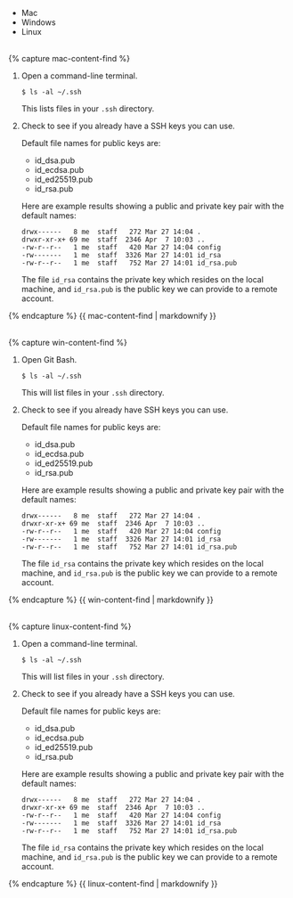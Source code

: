 
<ul class="nav nav-tabs">
  <li class="active"><a data-toggle="tab" data-target="#mac-find-keys" data-group="mac">Mac</a></li>
  <li><a data-toggle="tab" data-target="#win-find-keys" data-group="win">Windows</a></li>
  <li><a data-toggle="tab" data-target="#linux-find-keys" data-group="linux">Linux</a></li>
</ul>
<div class="tab-content">
<div id="mac-find-keys" class="tab-pane fade in active">
<br>
{% capture mac-content-find %}

1.  Open a command-line terminal.

    ```none
    $ ls -al ~/.ssh
    ```

    This lists files in your `.ssh` directory.

2.  Check to see if you already have a SSH keys you can use.

    Default file names for public keys are:

    * id_dsa.pub
    * id_ecdsa.pub
    * id_ed25519.pub
    * id_rsa.pub

    Here are example results showing a public and private key pair with the default names:

    ```none
    drwx------   8 me  staff   272 Mar 27 14:04 .
    drwxr-xr-x+ 69 me  staff  2346 Apr  7 10:03 ..
    -rw-r--r--   1 me  staff   420 Mar 27 14:04 config
    -rw-------   1 me  staff  3326 Mar 27 14:01 id_rsa
    -rw-r--r--   1 me  staff   752 Mar 27 14:01 id_rsa.pub
    ```

    The file `id_rsa` contains the private key which resides on the local machine, and `id_rsa.pub` is the public key we can provide to a remote account.

{% endcapture %}
{{ mac-content-find | markdownify }}
</div>

<div id="win-find-keys" class="tab-pane fade">
<br>
{% capture win-content-find %}

1.  Open Git Bash.

    ```none
    $ ls -al ~/.ssh
    ```

    This will list files in your `.ssh` directory.

2.  Check to see if you already have SSH keys you can use.

    Default file names for public keys are:

    * id_dsa.pub
    * id_ecdsa.pub
    * id_ed25519.pub
    * id_rsa.pub

    Here are example results showing a public and private key pair with the default names:

    ```none
    drwx------   8 me  staff   272 Mar 27 14:04 .
    drwxr-xr-x+ 69 me  staff  2346 Apr  7 10:03 ..
    -rw-r--r--   1 me  staff   420 Mar 27 14:04 config
    -rw-------   1 me  staff  3326 Mar 27 14:01 id_rsa
    -rw-r--r--   1 me  staff   752 Mar 27 14:01 id_rsa.pub
    ```

    The file `id_rsa` contains the private key which resides on the local machine, and `id_rsa.pub` is the public key we can provide to a remote account.

{% endcapture %}
{{ win-content-find | markdownify }}
</div>

<div id="linux-find-keys" class="tab-pane fade">
<br>
{% capture linux-content-find %}

1.  Open a command-line terminal.

    ```none
    $ ls -al ~/.ssh
    ```

    This will list files in your `.ssh` directory.

2.  Check to see if you already have a SSH keys you can use.

    Default file names for public keys are:

    * id_dsa.pub
    * id_ecdsa.pub
    * id_ed25519.pub
    * id_rsa.pub

    Here are example results showing a public and private key pair with the default names:

    ```none
    drwx------   8 me  staff   272 Mar 27 14:04 .
    drwxr-xr-x+ 69 me  staff  2346 Apr  7 10:03 ..
    -rw-r--r--   1 me  staff   420 Mar 27 14:04 config
    -rw-------   1 me  staff  3326 Mar 27 14:01 id_rsa
    -rw-r--r--   1 me  staff   752 Mar 27 14:01 id_rsa.pub
    ```

    The file `id_rsa` contains the private key which resides on the local machine, and `id_rsa.pub` is the public key we can provide to a remote account.

{% endcapture %}
{{ linux-content-find | markdownify }}
</div>
</div>
